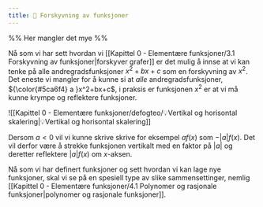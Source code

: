 ```yaml
---
title: 📄 Forskyvning av funksjoner
---
```

%% Her mangler det mye %%

Nå som vi har sett hvordan vi [[Kapittel 0 - Elementære funksjoner/3.1 Forskyvning av funksjoner|forskyver grafer]] er det mulig å innse at vi kan tenke på alle andregradsfunksjoner $x^2+bx+c$ som en forskyvning av $x^2$. Det eneste vi mangler for å kunne si at *alle* andregradsfunksjoner, ${\color{#5ca6f4} a }x^2+bx+c$, i praksis er funksjonen $x^2$ er at vi må kunne krympe og reflektere funksjoner.

![[Kapittel 0 - Elementære funksjoner/defogteo/💡Vertikal og horisontal skalering|💡Vertikal og horisontal skalering]]


Dersom $a <0$ vil vi kunne skrive skrive for eksempel $af(x)$ som $-|a|f(x)$. Det vil derfor være å strekke funksjonen vertikalt med en faktor på $|a|$ og deretter reflektere $|a|f(x)$ om $x$-aksen. 

Nå som vi har definert funksjoner og sett hvordan vi kan lage nye funksjoner, skal vi se på en spesiell type av slike sammensettinger, nemlig [[Kapittel 0 - Elementære funksjoner/4.1 Polynomer og rasjonale funksjoner|polynomer og rasjonale funksjoner]].
